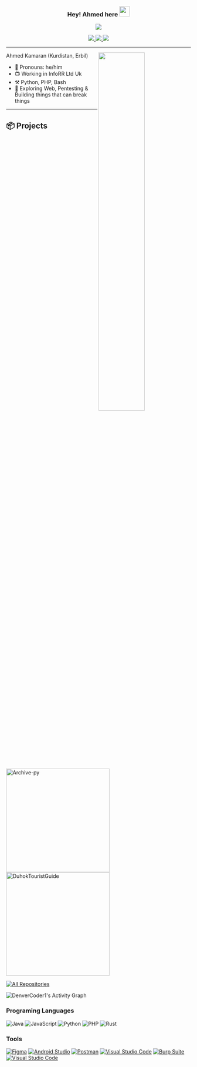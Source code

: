<!--
                                —— Ahmed Kamaran (https://github.com/hamoshwani)
-->

<h3 align="center">
  Hey! Ahmed here
  <img src="https://media.giphy.com/media/hvRJCLFzcasrR4ia7z/giphy.gif" width="28">
</h3>


<p align="center">
  <img src="https://readme-typing-svg.herokuapp.com?color=%2336BCF7&lines=I+am+a+Cyber+Securityr+Specialist;A+software+engineer;Ready+to+learn+%2C+build+and+break">
</p>


<p align="center">
<a href="https://www.linkedin.com/in/ahmad-kamaran-a960751aa/" target="_blank" title="Linkedin">
   <img src="https://img.shields.io/badge/LinkedIn-0077B5?style=for-the-badge&logo=linkedin&logoColor=white"/>
  </a>
 <a href="instagram.com/hamoshwani" target="_blank">
   <img src="https://img.shields.io/badge/click_randomness-%23E4405F.svg?style=for-the-badge&logo=Instagram&logoColor=white"/>
  </a>
  <a href="https://mailhide.io/e/qQJNtLHN" target="_blank">
   <img src="https://img.shields.io/badge/Email%20Me-30B980?style=for-the-badge&logo=gmail&logoColor=white"/>
  </a>
</p>


---

<img align="right" width="50%" src="https://github-readme-stats.vercel.app/api?username=hamoshwani&theme=dark&show_icons=true">

Ahmed Kamaran (Kurdistan, Erbil)

-   🧑 Pronouns: he/him
-   📺 Working in InfoRR Ltd Uk
-   ⚒️ Python, PHP, Bash
-   🌱 Exploring Web, Pentesting & Building things that can break things

---

## 📦 Projects

<p align="left">
    <a href="https://github.com/hamoshwani/Archive-py"><img width="282"
            src="https://denvercoder1-github-readme-stats.vercel.app/api/pin/?username=hamoshwani&repo=Archive-py&theme=react&bg_color=1F222E&title_color=F85D7F&icon_color=F8D866&hide_border=true&show_icons=false"
            alt="Archive-py"></a>
    <a href="https://github.com/hamoshwani/DuhokTouristGuide"><img width="282"
            src="https://denvercoder1-github-readme-stats.vercel.app/api/pin/?username=hamoshwani&repo=DuhokTouristGuide&hide_border=true&bg_color=1F222E&title_color=F85D7F&icon_color=F8D866&theme=react&show_icons=false"
            alt="DuhokTouristGuide"></a>
</p>

<p align="left">
    <a href="https://github.com/hamoshwani?tab=repositories&sort=stargazers"><img alt="All Repositories"
            title="All Repositories"
            src="https://custom-icon-badges.herokuapp.com/badge/-All%20Projects-1f222e?style=for-the-badge&logoColor=white&logo=repo" /></a>
</p>


<img alt="DenverCoder1's Activity Graph" src="https://activity-graph.herokuapp.com/graph?username=hamoshwani&bg_color=1F222E&color=F8D866&line=F85D7F&point=FFFFFF&hide_border=true" />

### Programing Languages
<img alt="Java" src="https://img.shields.io/badge/Java-007396.svg?logo=java&logoColor=white&color=eb901c&labelColor=4f7b99"> <img alt="JavaScript" src="https://img.shields.io/badge/JavaScript-007396.svg?logo=javascript&logoColor=black&color=ead41c"> <img alt="Python" src="https://img.shields.io/badge/Python-007396.svg?logo=python&logoColor=f2c53c&color=346996"> <img alt="PHP" src="https://img.shields.io/badge/php-007396.svg?logo=php&logoColor=white&color=828bb4"> <img alt="Rust" src="https://img.shields.io/badge/React-007396.svg?logo=rust&logoColor=white&color=624431">


### Tools
<p>
    <a href="#"><img alt="Figma" src="https://img.shields.io/badge/Figma-F24E1E.svg?logo=figma&logoColor=white"></a>
    <a href="#"><img alt="Android Studio" src="https://img.shields.io/badge/Android%20Studio-008678.svg?logo=android-studio&logoColor=white"></a>
    <a href="#"><img alt="Postman" src="https://img.shields.io/badge/Postman-FF6C37?logo=postman&logoColor=white"></a>
    <a href="#"><img alt="Visual Studio Code" src="https://img.shields.io/badge/Visual%20Studio%20Code-0078d7.svg?logo=visual-studio-code&logoColor=white"></a>
    <a href="#"><img alt="Burp Suite" src="https://img.shields.io/badge/Burp%20Suite-F24E1E.svg?logo=d&logoColor=white"></a>
    <a href="#"><img alt="Visual Studio Code" src="https://img.shields.io/badge/Visual%20Studio%20Code-0078d7.svg?logo=visual-studio-code&logoColor=white"></a>
</p>


<p align="center">
<img src ="http://profile-counter.glitch.me/hamoshwani/count.svg" alt=""/>
<p/>
